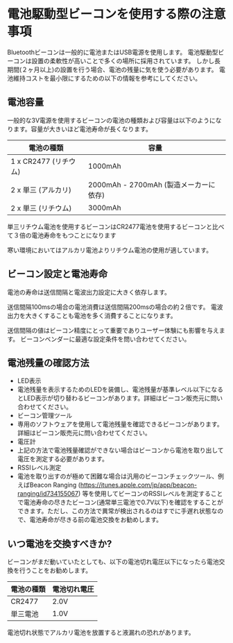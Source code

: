 <!--
The MIT License (MIT)

Copyright (c) 2014, 2015 IBM Corporation
Permission is hereby granted, free of charge, to any person obtaining a copy
of this software and associated documentation files (the "Software"), to deal
in the Software without restriction, including without limitation the rights
to use, copy, modify, merge, publish, distribute, sublicense, and/or sell
copies of the Software, and to permit persons to whom the Software is
furnished to do so, subject to the following conditions:

The above copyright notice and this permission notice shall be included in all
copies or substantial portions of the Software.

THE SOFTWARE IS PROVIDED "AS IS", WITHOUT WARRANTY OF ANY KIND, EXPRESS OR
IMPLIED, INCLUDING BUT NOT LIMITED TO THE WARRANTIES OF MERCHANTABILITY,
FITNESS FOR A PARTICULAR PURPOSE AND NONINFRINGEMENT. IN NO EVENT SHALL THE
AUTHORS OR COPYRIGHT HOLDERS BE LIABLE FOR ANY CLAIM, DAMAGES OR OTHER
LIABILITY, WHETHER IN AN ACTION OF CONTRACT, TORT OR OTHERWISE, ARISING FROM,
OUT OF OR IN CONNECTION WITH THE SOFTWARE OR THE USE OR OTHER DEALINGS IN THE
SOFTWARE.
-->


# 電池駆動型ビーコンを使用する際の注意事項 
Bluetoothビーコンは一般的に電池またはUSB電源を使用します。 
電池駆動型ビーコンは設置の柔軟性が高いことで多くの場所に採用されています。
しかし長期間(２ヶ月以上)の設置を行う場合、電池の残量に気を使う必要があります。
電池維持コストを最小限にするための以下の情報を参考にしてください。

## 電池容量
一般的な3V電源を使用するビーコンの電池の種類および容量は以下のようになります。容量が大きいほど電池寿命が長くなります。

| 電池の種類 | 容量 |
|---------------------|---------|
| 1 x CR2477 (リチウム)| 1000mAh |
| 2 x 単三 (アルカリ)   | 2000mAh - 2700mAh (製造メーカーに依存) |
| 2 x 単三 (リチウム)    | 3000mAh | 

単三リチウム電池を使用するビーコンはCR2477電池を使用するビーコンと比べて３倍の電池寿命をもつことになります

寒い環境においてはアルカリ電池よりリチウム電池の使用が適しています。

## ビーコン設定と電池寿命
電池の寿命は送信間隔と電波出力設定に大きく依存します。

送信間隔100msの場合の電池消費は送信間隔200msの場合の約２倍です。
電波出力を大きくすることも電池を多く消費することになります。

送信間隔の値はビーコン精度にとって重要でありユーザー体験にも影響を与えます。
ビーコンベンダーに最適な設定条件を問い合わせてください。

## 電池残量の確認方法
* LED表示
 * 電池残量を表示するためのLEDを装備し、電池残量が基準レベル以下になるとLED表示が切り替わるビーコンがあります。詳細はビーコン販売元に問い合わせてください。
* ビーコン管理ツール
 * 専用のソフトウェアを使用して電池残量を確認できるビーコンがあります。詳細はビーコン販売元に問い合わせてください。 
* 電圧計
 * 上記の方法で電池残量確認ができない場合はビーコンから電池を取り出して電圧を測定する必要があります。
* RSSIレベル測定  
 * 電池を取り出すのが極めて困難な場合は汎用のビーコンチェックツール、例えばBeacon Ranging (https://itunes.apple.com/jp/app/beacon-ranging/id734155067) 等を使用してビーコンのRSSIレベルを測定することで電池寿命の尽きたビーコン(通常単三電池で0.7V以下)を確認をすることができます。ただし、この方法で異常が検出されるのはすでに手遅れ状態なので、電池寿命が尽きる前の電池交換をお勧めします。

## いつ電池を交換すべきか?
ビーコンがまだ動いていたとしても、以下の電池切れ電圧以下になったら電池交換を行うことをお勧めします。

| 電池の種類 | 電池切れ電圧 |
|--------|------|
| CR2477 | 2.0V |
| 単三電池 | 1.0V |

電池切れ状態でアルカリ電池を放置すると液漏れの恐れがあります。

